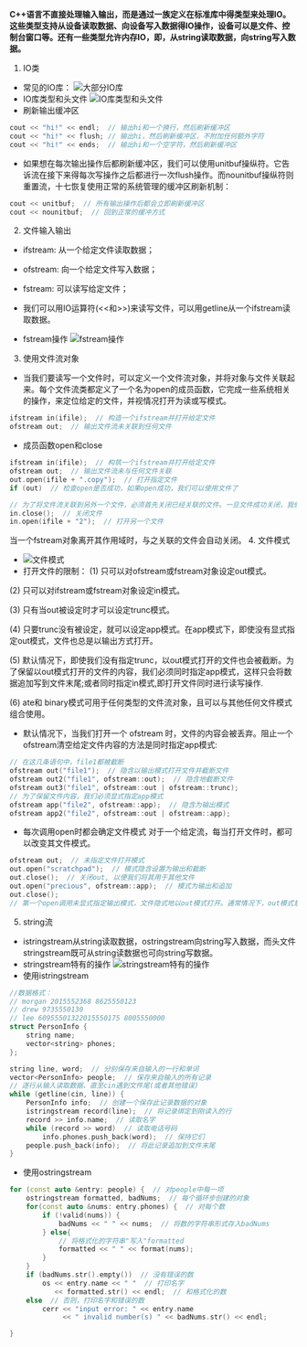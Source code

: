 **C++语言不直接处理输入输出，而是通过一族定义在标准库中得类型来处理IO。这些类型支持从设备读取数据、向设备写入数据得IO操作，设备可以是文件、控制台窗口等。还有一些类型允许内存IO，即，从string读取数据，向string写入数据。**
1. IO类
* 常见的IO库：
![大部分IO库](IO_library.png)
* IO库类型和头文件
![IO库类型和头文件](IO_type_head.png)
* 刷新输出缓冲区
``` C++
cout << "hi!" << endl;  // 输出hi和一个换行，然后刷新缓冲区
cout << "hi!" << flush; // 输出hi，然后刷新缓冲区，不附加任何额外字符
cout << "hi!" << ends;  // 输出hi和一个空字符，然后刷新缓冲区
```
* 如果想在每次输出操作后都刷新缓冲区，我们可以使用unitbuf操纵符。它告诉流在接下来得每次写操作之后都进行一次flush操作。而nounitbuf操纵符则重置流，十七恢复使用正常的系统管理的缓冲区刷新机制：
``` C++
cout << unitbuf;  // 所有输出操作后都会立即刷新缓冲区
cout << nounitbuf;  // 回到正常的缓冲方式
```
2. 文件输入输出
* ifstream: 从一个给定文件读取数据；
* ofstream: 向一个给定文件写入数据；
* fstream: 可以读写给定文件；

* 我们可以用IO运算符(<<和>>)来读写文件，可以用getline从一个ifstream读取数据。
* fstream操作
![fstream操作](fstream.png)
3. 使用文件流对象
* 当我们要读写一个文件时，可以定义一个文件流对象，并将对象与文件关联起来。每个文件流类都定义了一个名为open的成员函数，它完成一些系统相关的操作，来定位给定的文件，并视情况打开为读或写模式。
``` C++
ifstream in(ifile);  // 构造一个ifstream并打开给定文件
ofstream out;  // 输出文件流未关联到任何文件
```
* 成员函数open和close
``` C++
ifstream in(ifile);  // 构筑一个ifstream并打开给定文件
ofstream out;  // 输出文件流未与任何文件关联
out.open(ifile + ".copy");  // 打开指定文件
if (out)  // 检查open是否成功，如果open成功，我们可以使用文件了

// 为了将文件流关联到另外一个文件，必须首先关闭已经关联的文件。一旦文件成功关闭，我们可以打开新的文件。
in.close();  // 关闭文件
in.open(ifile + "2");  // 打开另一个文件
```
当一个fstream对象离开其作用域时，与之关联的文件会自动关闭。
4. 文件模式
* ![文件模式](file_mode.png)
* 打开文件的限制：
(1) 只可以对ofstream或fstream对象设定out模式。

(2) 只可以对ifstream或fstream对象设定in模式。

(3) 只有当out被设定时才可以设定trunc模式。

(4) 只要trunc没有被设定，就可以设定app模式。在app模式下，即使没有显式指定out模式，文件也总是以输出方式打开。

(5) 默认情况下，即使我们没有指定trunc，以out模式打开的文件也会被截断。为了保留以out模式打开的文件的内容，我们必须同时指定app模式，这样只会将数据追加写到文件末尾;或者同时指定in模式,即打开文件同时进行读写操作.

(6) ate和 binary模式可用于任何类型的文件流对象，且可以与其他任何文件模式组合使用。

* 默认情况下，当我们打开一个 ofstream 时，文件的内容会被丢弃。阻止一个ofstream清空给定文件内容的方法是同时指定app模式:
``` C++
// 在这几条语句中，file1都被截断
ofstream out("file1");  // 隐含以输出模式打开文件并截断文件
ofstream out2("file1", ofstream::out);  // 隐含地截断文件
ofstream out3("file1", ofstream::out | ofstream::trunc);
// 为了保留文件内容，我们必须显式指定app模式
ofstream app("file2", ofstream::app);  // 隐含为输出模式
ofstream app2("file2", ofstream::out | ofstream::app);
```
* 每次调用open时都会确定文件模式
对于一个给定流，每当打开文件时，都可以改变其文件模式。
``` C++
ofstream out;  // 未指定文件打开模式
out.open("scratchpad");  // 模式隐含设置为输出和截断
out.close();  // 关闭out, 以便我们将其用于其他文件
out.open("precious", ofstream::app);  // 模式为输出和追加
out.close();
// 第一个open调用未显式指定输出模式，文件隐式地以out模式打开。通常情况下，out模式意味着同时使用trunc模式。因此，当前目录下名为scratchpad的文件内容将被清空。当打开名为precious的文件时，我们指定了append模式。文件中已有的数据都得以保留，所有写操作都在文件末尾执行。
```
5. string流
* istringstream从string读取数据，ostringstream向string写入数据，而头文件stringstream既可从string读数据也可向string写数据。
* stringstream特有的操作
![stringstream特有的操作](stringstream.png)
* 使用istringstream
``` C++
//数据格式：
// morgan 2015552368 8625550123
// drew 9735550130
// lee 60955501322015550175 8005550000
struct PersonInfo {
    string name;
    vector<string> phones;
};

string line, word;  // 分别保存来自输入的一行和单词
vector<PersonInfo> people;  // 保存来自输入的所有记录
// 逐行从输入读取数据、直至cin遇到文件尾(或者其他错误)
while (getline(cin, line)) {
    PersonInfo info;  // 创建一个保存此记录数据的对象
    istringstream record(line);  // 将记录绑定到刚读入的行
    record >> info.name;  // 读取名字
    while (record >> word)  // 读取电话号码
        info.phones.push_back(word);  // 保持它们
    people.push_back(info);  // 将此记录追加到文件末尾
}

```
* 使用ostringstream
``` C++
for (const auto &entry: people) {  // 对people中每一项
    ostringstream formatted, badNums;  // 每个循环步创建的对象
    for(const auto &nums: entry.phones) {  // 对每个数
        if (!valid(nums)) {
            badNums << " " << nums;  // 将数的字符串形式存入badNums
        } else{
            // 将格式化的字符串"写入"formatted
            formatted << " " << format(nums);
        }
    }
    if (badNums.str().empty())  // 没有错误的数
        os << entry.name << " "  // 打印名字
           << formatted.str() << endl;  // 和格式化的数
    else  // 否则，打印名字和错误的数
        cerr << "input error: " << entry.name
             << " invalid number(s) " << badNums.str() << endl;

}
```